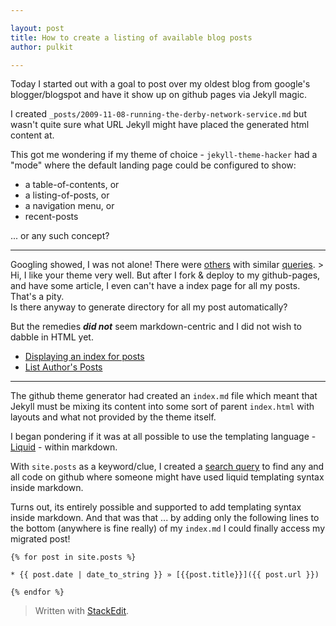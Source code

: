 ```yaml
---

layout: post
title: How to create a listing of available blog posts
author: pulkit

---
```


Today I started out with a goal to post over my oldest blog from google's blogger/blogspot and have it show up on github pages via Jekyll magic.

I created `_posts/2009-11-08-running-the-derby-network-service.md` but wasn't quite sure what URL Jekyll might have placed the generated html content at.

This got me wondering if my theme of choice - `jekyll-theme-hacker` had a "mode" where the default landing page could be configured to show:
* a table-of-contents, or
* a listing-of-posts, or
* a navigation menu, or
* recent-posts

... or any such concept?

----

Googling showed, I was not alone! There were [others](https://github.com/walfud) with similar [queries](https://github.com/pages-themes/slate/issues/23).
	> Hi, I like your theme very well. But after I fork & deploy to my github-pages, and have some article, I even can't have a index page for all my posts. That's a pity.  
Is there anyway to generate directory for all my post automatically?

But the remedies ***did not*** seem markdown-centric and I did not wish to dabble in HTML yet.

* [Displaying an index for posts](https://jekyllrb.com/docs/posts/#displaying-an-index-of-posts)
* [List Author's Posts](https://jekyllrb.com/docs/step-by-step/09-collections/#list-authors-posts)

----

The github theme generator had created an `index.md` file which meant that Jekyll must be mixing its content into some sort of parent `index.html` with layouts and what not provided by the theme itself. 

I began pondering if it was at all possible to use the templating language - [Liquid](https://jekyllrb.com/docs/liquid/) - within markdown.

With `site.posts` as a keyword/clue, I created a [search query](https://github.com/search?utf8=%E2%9C%93&q=filename%3Aindex.md+%22site.posts%22+jekyll&type=) to find any and all code on github where someone might have used liquid templating syntax inside markdown.

Turns out, its entirely possible and supported to add templating syntax inside markdown. And that was that ... by adding only the following lines to the bottom (anywhere is fine really) of my `index.md` I could finally access my migrated post!

```
{% for post in site.posts %}

* {{ post.date | date_to_string }} » [{{post.title}}]({{ post.url }})

{% endfor %}
```

> Written with [StackEdit](https://stackedit.io/).
<!--stackedit_data:
eyJoaXN0b3J5IjpbMTAxNDI1MDk3Ml19
-->